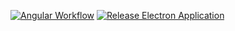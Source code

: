 [![Angular Workflow](https://github.com/SchraderR/sp-tarkov-client/actions/workflows/angular-main.yml/badge.svg?branch=master)](https://github.com/SchraderR/sp-tarkov-client/actions/workflows/angular-main.yml)
[![Release Electron Application](https://github.com/SchraderR/sp-tarkov-client/actions/workflows/release-electron.yml/badge.svg?branch=master)](https://github.com/SchraderR/sp-tarkov-client/actions/workflows/release-electron.yml)
